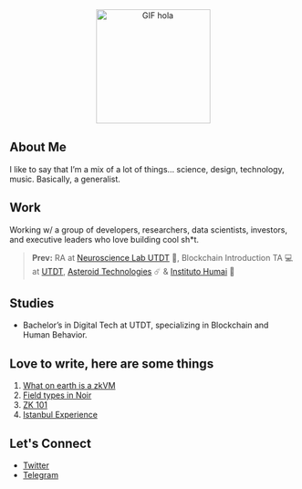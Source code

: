 <div align="center">
  <img src="https://media.giphy.com/media/Niyk3I37xmdLU1HL8t/giphy.gif" alt="GIF hola" width="200"/>
</div>

## About Me
I like to say that I’m a mix of a lot of things… science, design, technology, music. Basically, a generalist.

## Work
Working w/ a group of developers, researchers, data scientists, investors, and executive leaders who love building cool sh*t. 

> **Prev:** RA at [Neuroscience Lab UTDT](https://www.utdt.edu/ver_contenido.php?id_contenido=10518&id_item_menu=20132) 🧠, Blockchain Introduction TA 💻 at [UTDT](https://www.utdt.edu/), [Asteroid Technologies](https://asteroidtechs.com/) ☄️ & [Instituto Humai](https://humai.com.ar/) 🤖

## Studies
- Bachelor’s in Digital Tech at UTDT, specializing in Blockchain and Human Behavior.

## Love to write, here are some things
1. [What on earth is a zkVM](https://luzalbaposse.github.io/posts/WhatOnEarthZKComputation/)
2. [Field types in Noir](https://dev.to/luzalbaposse404/how-to-get-your-brain-to-understand-field-type-on-noir-akn)
3. [ZK 101](https://www.web3citizen.xyz/resources/zk/articles/zk-101)
4. [Istanbul Experience](https://medium.com/@luzalbaposse/notes-on-my-take-off-istanbul-experience-dfa58b07b085)


## Let's Connect
- [Twitter](https://twitter.com/luzalbaposse)
- [Telegram](https://t.me/luzalbaposse)

